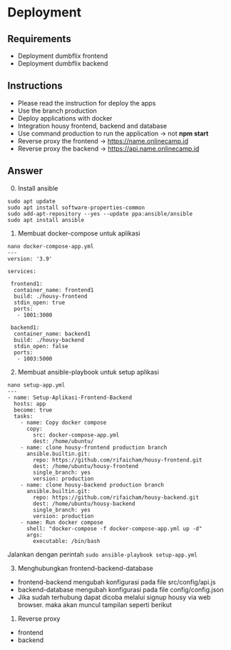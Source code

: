 # Deployment

## Requirements
- Deployment dumbflix frontend
- Deployment dumbflix backend

## Instructions
- Please read the instruction for deploy the apps
- Use the branch production
- Deploy applications with docker
- Integration housy frontend, backend and database
- Use command production to run the application -> not **npm start**
- Reverse proxy the frontend -> https://name.onlinecamp.id
- Reverse proxy the backend -> https://api.name.onlinecamp.id

## Answer
0. Install ansible
```
sudo apt update
sudo apt install software-properties-common
sudo add-apt-repository --yes --update ppa:ansible/ansible
sudo apt install ansible
```

1. Membuat docker-compose untuk aplikasi
```
nano docker-compose-app.yml
---
version: '3.9'

services:

 frontend1:
  container_name: frontend1
  build: ./housy-frontend
  stdin_open: true
  ports:
   - 1001:3000

 backend1:
  container_name: backend1
  build: ./housy-backend
  stdin_open: false
  ports:
   - 1003:5000

```

2. Membuat ansible-playbook untuk setup aplikasi
```
nano setup-app.yml
---
- name: Setup-Aplikasi-Frontend-Backend
  hosts: app
  become: true
  tasks:
    - name: Copy docker compose
      copy:
        src: docker-compose-app.yml
        dest: /home/ubuntu/
    - name: clone housy-frontend production branch
      ansible.builtin.git:
        repo: https://github.com/rifaicham/housy-frontend.git
        dest: /home/ubuntu/housy-frontend
        single_branch: yes
        version: production
    - name: clone housy-backend production branch
      ansible.builtin.git:
        repo: https://github.com/rifaicham/housy-backend.git
        dest: /home/ubuntu/housy-backend
        single_branch: yes
        version: production
    - name: Run docker compose
      shell: "docker-compose -f docker-compose-app.yml up -d"
      args:
        executable: /bin/bash
```
Jalankan dengan perintah `sudo ansible-playbook setup-app.yml`

3. Menghubungkan frontend-backend-database
- frontend-backend
mengubah konfigurasi pada file src/config/api.js
- backend-database
mengubah konfigurasi pada file config/config.json
- Jika sudah terhubung dapat dicoba melalui signup housy via web browser. maka akan muncul tampilan seperti berikut

1. Reverse proxy
- frontend
- backend

